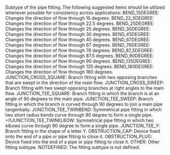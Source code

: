 Subtype of the pipe fitting..The following suggested items should be utilized whenever possible for consistency across applications:
BEND_15DEGREE: Changes the direction of flow through 15 degrees. 
BEND_22_5DEGREE: Changes the direction of flow through 22.5 degrees. 
BEND_25DEGREE: Changes the direction of flow through 25 degrees. 
BEND_30DEGREE: Changes the direction of flow through 30 degrees. 
BEND_45DEGREE: Changes the direction of flow through 45 degrees. 
BEND_67DEGREE: Changes the direction of flow through 67 degrees. 
BEND_76DEGREE: Changes the direction of flow through 76 degrees. 
BEND_87_5DEGREE: Changes the direction of flow through 87.5 degrees. 
BEND_90DEGREE: Changes the direction of flow through 90 degrees. 
BEND_135DEGREE: Changes the direction of flow through 135 degrees. 
BEND_180DEGREE: Changes the direction of flow through 180 degrees. 
JUNCTION_CROSS_SQUARE: Branch fitting with two opposing branches that are swept in the direction of the main flow. 
JUNCTION_CROSS_SWEEP: Branch fitting with two swept opposing branches at right angles to the main flow. 
JUNCTION_TEE_SQUARE: Branch fitting in which the branch is at an angle of 90 degrees to the main pipe. 
JUNCTION_TEE_SWEEP: Branch fitting in which the branch is curved through 90 degrees to join a main pipe tangentially. 
JUNCTION_TEE_TWINBEND: Symmetrical pipe fitting in which two short radius bends curve through 90 degree to form a single pipe. 
+I1JUNCTION_TEE_TWINELBOW: Symmetrical pipe fitting in which two elbows curve through 90 degree to form a single pipe. 
JUNCTION_TEE_Y: Branch fitting in the shape of a letter Y. 
OBSTRUCTION_CAP: Device fixed onto the end of a pipe or pipe fitting to close it. 
OBSTRUCTION_PLUG: Device fixed into the end of a pipe or pipe fitting to close it. 
OTHER: Other fitting subtype.
NOTDEFINED: The fitting subtype is not defined.